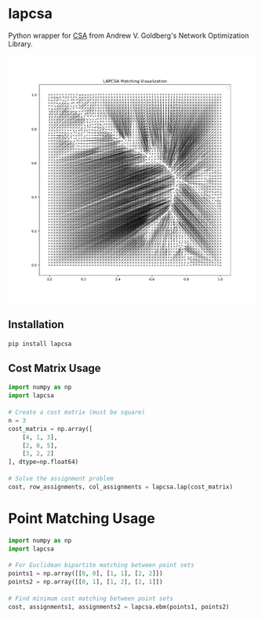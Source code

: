 # lapcsa

Python wrapper for [CSA](https://github.com/rick/CSA) from Andrew V. Goldberg's Network Optimization Library.

![Matching Example](matching.png)

## Installation

```bash
pip install lapcsa
```

## Cost Matrix Usage

```python
import numpy as np
import lapcsa

# Create a cost matrix (must be square)
n = 3
cost_matrix = np.array([
    [4, 1, 3],
    [2, 0, 5],
    [3, 2, 2]
], dtype=np.float64)

# Solve the assignment problem
cost, row_assignments, col_assignments = lapcsa.lap(cost_matrix)
```

# Point Matching Usage

```python
import numpy as np
import lapcsa

# For Euclidean bipartite matching between point sets
points1 = np.array([[0, 0], [1, 1], [2, 2]])
points2 = np.array([[0, 1], [1, 2], [2, 1]])

# Find minimum cost matching between point sets
cost, assignments1, assignments2 = lapcsa.ebm(points1, points2)
```